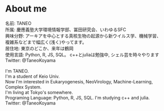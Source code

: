 # About me
名前: TANEO<br>
所属: 慶應義塾大学環境情報学部、冨田研究会、いわゆるSFC<br>
興味分野: アーキアを中心とする真核生物の起源から新ウイルス学、機械学習、複雑系などまで幅広く(浅く)やってます。<br>
居住地: 東京のどこか、来年は鶴岡<br>
使用言語: Python, R, JS, SQL。 c++とjuliaは勉強中, シェル芸を時々やります<br>
Twitter: @TaneoKoyama<br>
<br>
I'm TANEO.<br>
I'm a student of Keio Univ.<br>
Now I'm interested in Eukaryogenesis, NeoVirology, Machine-Learning, Complex System.<br>
I'm living at Tokyo's somewhere.<br>
Programing Language: Python, R, JS, SQL. I'm studying c++ and julia.<br>
Twitter: @TaneoKoyama<br>
